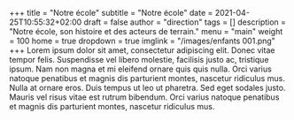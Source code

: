 +++
title       = "Notre école"
subtitle    = "Notre école"
date        = 2021-04-25T10:55:32+02:00
draft       = false
author      = "direction"
tags        = []
description = "Notre école, son histoire et des acteurs de terrain."
menu        = "main"
weight      = 100
home        = true
dropdown    = true
imglink     = "/images/enfants 001.png"
+++
Lorem ipsum dolor sit amet, consectetur adipiscing elit. Donec vitae tempor felis. Suspendisse vel libero molestie, facilisis justo ac, tristique ipsum. Nam non magna et mi eleifend ornare quis quis nulla. Orci varius natoque penatibus et magnis dis parturient montes, nascetur ridiculus mus. Nulla at ornare eros. Duis tempus ut leo ut pharetra. Sed eget sodales justo. Mauris vel risus vitae est rutrum bibendum. Orci varius natoque penatibus et magnis dis parturient montes, nascetur ridiculus mus.
